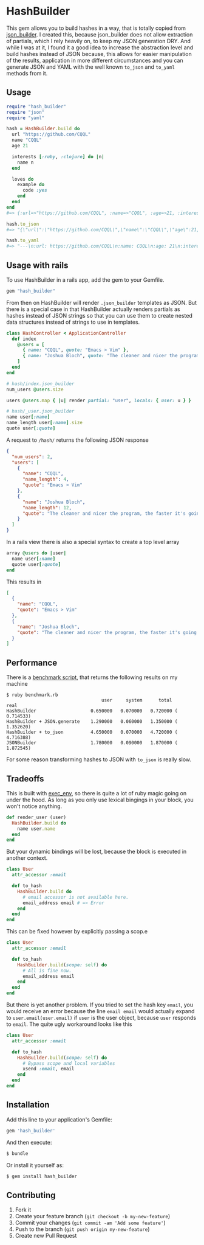 # HashBuilder

This gem allows you to build hashes in a way, that is totally copied from
[json_builder](https://github.com/dewski/json_builder). I created this,
because json_builder does not allow extraction of partials, which I rely
heavily on, to keep my JSON generation DRY.
And while I was at it, I found it a good idea to increase the abstraction
level and build hashes instead of JSON because, this allows for easier
manipulation of the results, application in more different circumstances
and you can generate JSON and YAML with the well known `to_json` and
`to_yaml` methods from it.

## Usage

```ruby
require "hash_builder"
require "json"
require "yaml"

hash = HashBuilder.build do
  url "https://github.com/CQQL"
  name "CQQL"
  age 21

  interests [:ruby, :clojure] do |n|
    name n
  end

  loves do
    example do
      code :yes
    end
  end
end
#=> {:url=>"https://github.com/CQQL", :name=>"CQQL", :age=>21, :interests=>[{:name=>:ruby}, {:name=>:clojure}], :loves=>{:example=>{:code=>:yes}}}

hash.to_json
#=> "{\"url\":\"https://github.com/CQQL\",\"name\":\"CQQL\",\"age\":21,\"interests\":[{\"name\":\"ruby\"},{\"name\":\"clojure\"}],\"loves\":{\"example\":{\"code\":\"yes\"}}}"

hash.to_yaml
#=> "---\n:url: https://github.com/CQQL\n:name: CQQL\n:age: 21\n:interests:\n- :name: :ruby\n- :name: :clojure\n:loves:\n  :example:\n    :code: :yes\n"
```

## Usage with rails

To use HashBuilder in a rails app, add the gem to your Gemfile.

```ruby
gem "hash_builder"
```

From then on HashBuilder will render `.json_builder` templates as
JSON. But there is a special case in that HashBuilder actually renders
partials as hashes instead of JSON strings so that you can use them to
create nested data structures instead of strings to use in templates.

```ruby
class HashController < ApplicationController
  def index
    @users = [
      { name: "CQQL", quote: "Emacs > Vim" },
      { name: "Joshua Bloch", quote: "The cleaner and nicer the program, the faster it's going to run. And if it doesn't, it'll be easy to make it fast." }
    ]
  end
end
```

```ruby
# hash/index.json_builder
num_users @users.size

users @users.map { |u| render partial: "user", locals: { user: u } }
```

```ruby
# hash/_user.json_builder
name user[:name]
name_length user[:name].size
quote user[:quote]
```

A request to `/hash/` returns the following JSON response

```json
{
  "num_users": 2,
  "users": [
    {
      "name": "CQQL",
      "name_length": 4,
      "quote": "Emacs > Vim"
    },
    {
      "name": "Joshua Bloch",
      "name_length": 12,
      "quote": "The cleaner and nicer the program, the faster it's going to run. And if it doesn't, it'll be easy to make it fast."
    }
  ]
}
```

In a rails view there is also a special syntax to create a top level array

```ruby
array @users do |user|
  name user[:name]
  quote user[:quote]
end
```

This results in

```json
[
  {
    "name": "CQQL",
    "quote": "Emacs > Vim"
  },
  {
    "name": "Joshua Bloch",
    "quote": "The cleaner and nicer the program, the faster it's going to run. And if it doesn't, it'll be easy to make it fast."
  }
]
```

## Performance

There is a [benchmark script](./benchmark.rb), that returns the
following results on my machine

```
$ ruby benchmark.rb
                                   user     system      total        real
HashBuilder                    0.650000   0.070000   0.720000 (  0.714533)
HashBuilder + JSON.generate    1.290000   0.060000   1.350000 (  1.352620)
HashBuilder + to_json          4.650000   0.070000   4.720000 (  4.716388)
JSONBuilder                    1.780000   0.090000   1.870000 (  1.872545)
```

For some reason transforming hashes to JSON with `to_json` is really slow.

## Tradeoffs

This is built with [exec_env](https://github.com/CQQL/exec_env), so
there is quite a lot of ruby magic going on under the hood. As long as
you only use lexical bingings in your block, you won't notice
anything.

```ruby
def render_user (user)
  HashBuilder.build do
    name user.name
  end
end
```

But your dynamic bindings will be lost, because the block is executed
in another context.

```ruby
class User
  attr_accessor :email

  def to_hash
    HashBuilder.build do
      # email accessor is not available here.
      email_address email # => Error
    end
  end
end
```

This can be fixed however by explicitly passing a scop.e

```ruby
class User
  attr_accessor :email

  def to_hash
    HashBuilder.build(scope: self) do
      # All is fine now.
      email_address email
    end
  end
end
```

But there is yet another problem. If you tried to set the hash key
`email`, you would receive an error because the line `email email`
would actually expand to `user.email(user.email)` if `user` is the
user object, because `user` responds to `email`. The quite ugly
workaround looks like this

```ruby
class User
  attr_accessor :email

  def to_hash
    HashBuilder.build(scope: self) do
      # Bypass scope and local variables
      xsend :email, email
    end
  end
end
```

## Installation

Add this line to your application's Gemfile:

```ruby
gem 'hash_builder'
```

And then execute:

```sh
$ bundle
```

Or install it yourself as:

```sh
$ gem install hash_builder
```

## Contributing

1. Fork it
2. Create your feature branch (`git checkout -b my-new-feature`)
3. Commit your changes (`git commit -am 'Add some feature'`)
4. Push to the branch (`git push origin my-new-feature`)
5. Create new Pull Request
